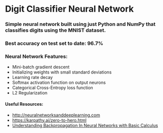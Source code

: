 # Digit Classifier Neural Network

### Simple neural network built using just Python and NumPy that classifies digits using the MNIST dataset. 

### Best accuracy on test set to date: 96.7%

### Neural Network Features:
 - Mini-batch gradient descent
 - Initializing weights with small standard deviations
 - Learning rate decay
 - Softmax activation function on output neurons
 - Categorical Cross-Entropy loss function
 - L2 Regularization

#### Useful Resources:
 - http://neuralnetworksanddeeplearning.com
 - https://karpathy.ai/zero-to-hero.html
 - [Understanding Backpropagation In Neural Networks with Basic Calculus](https://www.youtube.com/watch?v=wqPt3qjB6uA)